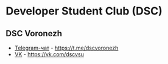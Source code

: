 # Developer Student Club (DSC)

## DSC Voronezh
- [Telegram-чат](https://t.me/dscvoronezh) - https://t.me/dscvoronezh
- [VK](https://vk.com/dscvsu) - https://vk.com/dscvsu
